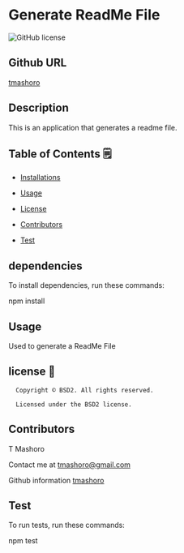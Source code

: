 # Generate ReadMe File

![GitHub license](https://img.shields.io/badge/license-BSD2-yellowgreen.svg)

## Github URL

[tmashoro](https://github.com/tmashoro/)

## Description

This is an application that generates a readme file.

## Table of Contents 🗒

* [Installations](#dependencies)

* [Usage](#usage)

* [License](#license)

* [Contributors](#contributors)

* [Test](#test)

## dependencies

To install dependencies, run these commands:

npm install

## Usage

Used to generate a ReadMe File

## license 📛

      Copyright © BSD2. All rights reserved. 
      
      Licensed under the BSD2 license.

## Contributors

T Mashoro

Contact me at tmashoro@gmail.com

Github information  [tmashoro](https://github.com/tmashoro/)

## Test

To run tests, run these commands:

npm test

